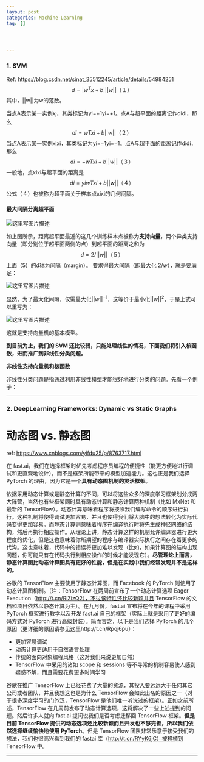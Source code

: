 ```yaml
---
layout: post
categories: Machine-Learning
tag: [] 




---
```


### 1. SVM

Ref: https://blog.csdn.net/sinat_35512245/article/details/54984251
$$
d=|w^Tx+b|||w||　　　　　　　　　　　（１）
$$
其中，||w||为w的范数。

当点A表示某一实例$x_i$，其类标记为yi=+1yi=+1。点A与超平面的距离记作didi，那么
$$
di=wTxi+b||w||　　　　　　　　　　（２）
$$
当点A表示某一实例xixi，其类标记为yi=−1yi=−1。点A与超平面的距离记作didi，那么
$$
di=−wTxi+b||w||　　　　　　　　　（３）
$$
一般地，点xixi与超平面的距离是
$$
di=yiwTxi+b||w||　　　　　　　　　（４）
$$
公式（４）也被称为超平面关于样本点xixi的几何间隔。

#### 最大间隔分离超平面

![这里写图片描述](https://tva1.sinaimg.cn/large/006y8mN6ly1g9cwe8dihaj30c007cdgl.jpg)

如上图所示，距离超平面最近的这几个训练样本点被称为**支持向量**，两个异类支持向量（即分别位于超平面两侧的点）到超平面的距离之和为
$$
d=2/||w||　　　　　　　　　　　　　　　（５）
$$
上面（5）的d称为间隔（margin）。
要求得最大间隔（即最大化 $2/w$），就是要满足：

![这里写图片描述](https://tva1.sinaimg.cn/large/006y8mN6ly1g9cwamnyyij309h02sjrb.jpg)

显然，为了最大化间隔，仅需最大化$||w||^{−1}$，这等价于最小化$||w||^2$，于是上式可以重写为：

![这里写图片描述](https://tva1.sinaimg.cn/large/006y8mN6ly1g9cwaz5iy0j309u02mdfs.jpg)

这就是支持向量机的基本模型。

**到目前为止，我们的 SVM 还比较弱，只能处理线性的情况，下面我们将引入核函数，进而推广到非线性分类问题。**

**非线性支持向量机和核函数**

非线性分类问题是指通过利用非线性模型才能很好地进行分类的问题。先看一个例子：

------



### 2. DeepLearning Frameworks: Dynamic vs Static Graphs

# 动态图 vs. 静态图

ref: https://www.cnblogs.com/yifdu25/p/8763717.html

在 fast.ai，我们在选择框架时优先考虑程序员编程的便捷性（能更方便地进行调试和更直观地设计），而不是框架所能带来的模型加速能力。这也正是我们选择 PyTorch 的理由，因为它是一个**具有动态图机制的灵活框架**。

依据采用动态计算或是静态计算的不同，可以将这些众多的深度学习框架划分成两大阵营，当然也有些框架同时具有动态计算和静态计算两种机制（比如 MxNet 和最新的 TensorFlow）。动态计算意味着程序将按照我们编写命令的顺序进行执行。这种机制将使得调试更加容易，并且也使得我们将大脑中的想法转化为实际代码变得更加容易。而静态计算则意味着程序在编译执行时将先生成神经网络的结构，然后再执行相应操作。从理论上讲，静态计算这样的机制允许编译器进行更大程度的优化，但是这也意味着你所期望的程序与编译器实际执行之间存在着更多的代沟。这也意味着，代码中的错误将更加难以发现（比如，如果计算图的结构出现问题，你可能只有在代码执行到相应操作的时候才能发现它）。**尽管理论上而言，静态计算图比动态计算图具有更好的性能，但是在实践中我们经常发现并不是这样的。**

谷歌的 TensorFlow 主要使用了静态计算图，而 Facebook 的 PyTorch 则使用了动态计算图机制。（注：TensorFlow 在两周前宣布了一个动态计算选项 Eager Execution（http://t.cn/RlZizQ2），不过该特性还比较新颖并且 TensorFlow 的文档和项目依然以静态计算为主）。在九月份，fast.ai 宣布将在今年的课程中采用 PyTorch 框架进行教学以及开发 fast.ai 自己的框架（实际上就是采用了更好的编码方式对 PyTorch 进行高级封装）。简而言之，以下是我们选择 PyTorch 的几个原因（更详细的原因请参见这里http://t.cn/Rpqj6pu）：

- 更加容易调试
- 动态计算更适用于自然语言处理
- 传统的面向对象编程风格（这对我们来说更加自然）
- TensorFlow 中采用的诸如 scope 和 sessions 等不寻常的机制容易使人感到疑惑不解，而且需要花费更多时间学习

谷歌在推广 TensorFlow 上已经花费了大量的资源，其投入要远远大于任何其它公司或者团队，并且我想这也是为什么 TensorFlow 会如此出名的原因之一（对于很多深度学习的门外汉，TensorFlow 是他们唯一听说过的框架）。正如之前所述，TensorFlow 在几周前发布了动态计算选项，这将解决了一些上述提到的问题。然后许多人就向 fast.ai 提问说我们是否考虑迁移回 TensorFlow 框架。**但是目前 TensorFlow 提供的动态选项还比较新颖而且开发也不够完善，所以我们依然选择继续愉快地使用 PyTorch**。但是 TensorFlow 团队非常乐意于接受我们的想法，我们也很高兴看到我们的 fastai 库（http://t.cn/RYyK6jC）被移植到 TensorFlow 中。

------

